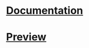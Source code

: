 # [Documentation](https://zdevelopment.gitbook.io/aura-development-documentation/free-scripts/aura-blipscreator)
# [Preview](https://www.youtube.com/watch?v=PxIXuiqbss8)
